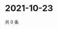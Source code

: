 # 2021-10-23

共 0 条

<!-- BEGIN WEIBO -->
<!-- 最后更新时间 Sat Oct 23 2021 17:00:51 GMT+0800 (China Standard Time) -->

<!-- END WEIBO -->
